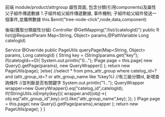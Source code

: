 前端
module/product/attrgroup
屬性頁面, 包含分類(引用components)及屬性
父子組件傳遞數據
1.子組件給父組件傳遞數據, 事件機制; 子組件給父組件發送一個事件,並攜帶數據
this.$emit("tree-node-click",node,data,component)

後端(獲取分類屬性分組)
Controller
@GetMapping("/list/{catelogId}")
 public R list(@RequestParam Map<String, Object> params,@PathVariable Long catelogId)
 
 Service
 @Override
 public PageUtils queryPage(Map<String, Object> params, Long catelogId) {
        String key = (String)params.get("key");
        if(catelogId==0){
            System.out.println("0...");
            IPage<AttrGroupEntity> page = this.page(
                    new Query<AttrGroupEntity>().getPage(params),
                    new QueryWrapper<AttrGroupEntity>()
            );
            return new PageUtils(page);
        }else{
			//select * from pms_attr_group where catelog_id=? and (attr_group_id=? or 			  attr_group_name like %key%)
            //有三級分類id, 新增查詢條件
            //並判斷是否有關鍵字
            System.out.println("1...");
            QueryWrapper<AttrGroupEntity> wrapper=new QueryWrapper<AttrGroupEntity>().eq("catelog_id",catelogId);
            if(!StringUtils.isEmpty(key)){
                wrapper.and((obj)->{
                    obj.eq("attr_group_id",key).or().like("attr_group_name",key);
                });
            }
            IPage<AttrGroupEntity> page = this.page(
                    new Query<AttrGroupEntity>().getPage(params),wrapper
            );
            return new PageUtils(page);
        }
}
